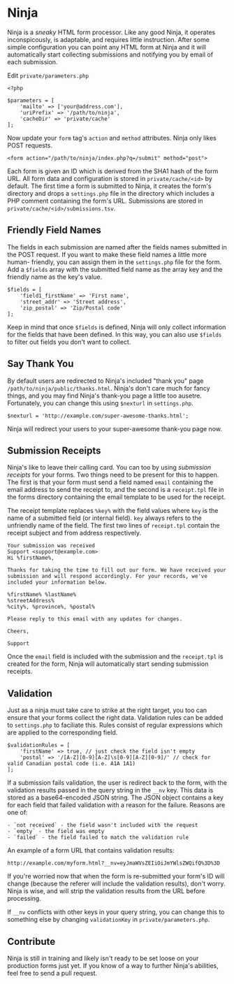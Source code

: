 Ninja
=====

Ninja is a *sneaky* HTML form processor. Like any good Ninja, it operates
inconspicously, is adaptable, and requires little instruction. After some simple
configuration you can point any HTML form at Ninja and it will automatically
start collecting submissions and notifying you by email of each submission.

Edit `private/parameters.php`

    <?php

    $parameters = [
        'mailto' => ['your@address.com'],
        'uriPrefix' => '/path/to/ninja',
        'cacheDir' => 'private/cache'
    ];

Now update your `form` tag's `action` and `method` attributes. Ninja only likes
POST requests.

    <form action="/path/to/ninja/index.php?q=/submit" method="post">

Each form is given an ID which is derived from the SHA1 hash of the form URL.
All form data and configuration is stored in `private/cache/<id>` by default.
The first time a form is submitted to Ninja, it creates the form's directory and
drops a `settings.php` file in the directory which includes a PHP comment
containing the form's URL. Submissions are stored in
`private/cache/<id>/submissions.tsv`.

Friendly Field Names
--------------------

The fields in each submission are named after the fields names submitted in the
POST request. If you want to make these field names a little more human-
friendly, you can assign them in the `settings.php` file for the form. Add a
`$fields` array with the submitted field name as the array key and the friendly
name as the key's value.

    $fields = [
        'field1_firstName' => 'First name',
        'street_addr' => 'Street address',
        'zip_postal' => 'Zip/Postal code'
    ];

Keep in mind that once `$fields` is defined, Ninja will only collect information
for the fields that have been defined. In this way, you can also use `$fields`
to filter out fields you don't want to collect.

Say Thank You
-------------

By default users are redirected to Ninja's included "thank you" page
`/path/to/ninja/public/thanks.html`. Ninja's don't care much for fancy things,
and you may find Ninja's thank-you page a little too ausetre. Fortunately, you
can change this using `$nexturl` in `settings.php`.

    $nexturl = 'http://example.com/super-awesome-thanks.html';

Ninja will redirect your users to your super-awesome thank-you page now.

Submission Receipts
-------------------

Ninja's like to leave their calling card. You can too by using *submission
receipts* for your forms. Two things need to be present for this to happen. The
first is that your form must send a field named `email` containing the email
address to send the receipt to, and the second is a `receipt.tpl` file in the
forms directory containing the email template to be used for the receipt.

The receipt template replaces `%key%` with the field values where `key` is the
name of a submitted field (or internal field). `key` always refers to the
unfriendly name of the field. The first two lines of `receipt.tpl` contain the
receipt subject and from address respectively.

    Your submission was received
    Support <support@example.com>
    Hi %firstName%,

    Thanks for taking the time to fill out our form. We have received your submission and will respond accordingly. For your records, we've included your information below.

    %firstName% %lastName%
    %streetAddress%
    %city%, %province%, %postal%

    Please reply to this email with any updates for changes.

    Cheers,

    Support

Once the `email` field is included with the submission and the `receipt.tpl` is
created for the form, Ninja will automatically start sending submission
receipts.

Validation
----------

Just as a ninja must take care to strike at the right target, you too can ensure
that your forms collect the right data. Validation rules can be added to
`settings.php` to faciliate this. Rules consist of regular expressions which are
applied to the corresponding field.

    $validationRules = [
        'firstName' => true, // just check the field isn't empty
        'postal' => '/[A-Z][0-9][A-Z]\s[0-9][A-Z][0-9]/' // check for valid Canadian postal code (i.e. A1A 1A1)
    ];

If a submission fails validation, the user is redirect back to the form, with
the validation results passed in the query string in the `__nv` key. This data
is stored as a base64-encoded JSON string. The JSON object contains a key for
each field that failed validation with a reason for the failure. Reasons are one
of:

    - `not received` - the field wasn't included with the request
    - `empty` - the field was empty
    - `failed` - the field failed to match the validation rule

An example of a form URL that contains validation results:

    http://example.com/myform.html?__nv=eyJmaWVsZEIiOiJmYWlsZWQifQ%3D%3D

If you're worried now that when the form is re-submitted your form's ID will
change (because the referer will include the validation results), don't worry.
Ninja is wise, and will strip the validation results from the URL before
processing.

If `__nv` conflicts with other keys in your query string, you can change this to
something else by changing `validationKey` in `private/parameters.php`.

Contribute
----------

Ninja is still in training and likely isn't ready to be set loose on your production forms just yet. If you know of a way to further Ninja's abilities, feel free to send a pull request.
